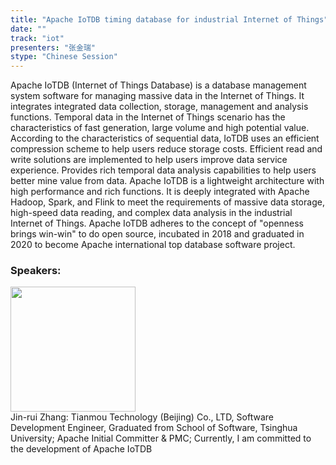 ```yaml
---
title: "Apache IoTDB timing database for industrial Internet of Things"
date: "" 
track: "iot"
presenters: "张金瑞"
stype: "Chinese Session"
---
```

Apache IoTDB (Internet of Things Database) is a database management system software for managing massive data in the Internet of Things. It integrates integrated data collection, storage, management and analysis functions. Temporal data in the Internet of Things scenario has the characteristics of fast generation, large volume and high potential value. According to the characteristics of sequential data, IoTDB uses an efficient compression scheme to help users reduce storage costs. Efficient read and write solutions are implemented to help users improve data service experience. Provides rich temporal data analysis capabilities to help users better mine value from data. Apache IoTDB is a lightweight architecture with high performance and rich functions. It is deeply integrated with Apache Hadoop, Spark, and Flink to meet the requirements of massive data storage, high-speed data reading, and complex data analysis in the industrial Internet of Things. Apache IoTDB adheres to the concept of "openness brings win-win" to do open source, incubated in 2018 and graduated in 2020 to become Apache international top database software project.
 ### Speakers: 
 <img src="images/speaker/1173.png" width="200" /><br>Jin-rui Zhang: Tianmou Technology (Beijing) Co., LTD, Software Development Engineer, Graduated from School of Software, Tsinghua University; Apache Initial Committer & PMC; Currently, I am committed to the development of Apache IoTDB

 
